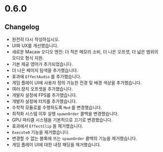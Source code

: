 # 0.6.0

## Changelog

- 완전히 다시 작성하십시오.
- UI와 UX를 개선했습니다.
- 새로운 Macaw 오디오 엔진: 더 적은 메모리 소비, 더 나은 오프셋, 더 넓은 범위의 오디오 형식 지원.
- 기본 제공 영어가 추가되었습니다.
- 더 나은 페이지 탐색을 추가했습니다.
- 효과에 `EffectAudio` 를 추가했습니다.
- 게임 플레이 UI에 사용자 정의 가능한 전경 및 배경 색상을 추가했습니다.
- 여러 장치 오프셋을 추가했습니다.
- 개발자 설정에 FPS를 추가했습니다.
- 개발자 설정에 터치를 추가했습니다.
- 수학적 모듈로를 수행하도록 `Mod` 를 변경했습니다.
- 최적화 시스템 이후 실행 `spawnOrder` 콜백을 변경했습니다.
- GPU 파티클 시스템을 기본적으로 끄기로 변경했습니다.
- 효과에서 `EffectClip` 을 제거했습니다.
- `Execute0` 기능을 제거했습니다.
- 변경할 수 없는 블록에 쓰는 `spawnOrder` 콜백의 기능을 제거했습니다.
- 게임 플레이 UI에 대한 내장 패딩을 제거했습니다.

